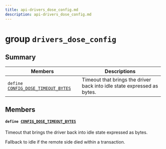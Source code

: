 ```yaml
---
title: api-drivers_dose_config.md
description: api-drivers_dose_config.md
---
```

# group `drivers_dose_config` 

## Summary

 Members                        | Descriptions                                
--------------------------------|---------------------------------------------
`define `[`CONFIG_DOSE_TIMEOUT_BYTES`](#group__drivers__dose__config_1ga1788cd8156578aa91dafe475fc38e4d7)            | Timeout that brings the driver back into idle state expressed as bytes.

## Members

#### `define `[`CONFIG_DOSE_TIMEOUT_BYTES`](#group__drivers__dose__config_1ga1788cd8156578aa91dafe475fc38e4d7) 

Timeout that brings the driver back into idle state expressed as bytes.

Fallback to idle if the remote side died within a transaction.

